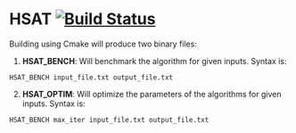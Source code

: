 # HSAT [![Build Status](https://travis-ci.org/cmccomb/HSAT.svg?branch=master)](https://travis-ci.org/cmccomb/HSAT)

Building using Cmake will produce two binary files:
  1. **HSAT_BENCH**: Will benchmark the algorithm for given inputs. Syntax is:

  ```
  HSAT_BENCH input_file.txt output_file.txt
  ```
  
  2. **HSAT_OPTIM**: Will optimize the parameters of the algorithms for given inputs. Syntax is:

  ```
  HSAT_BENCH max_iter input_file.txt output_file.txt
  ```
